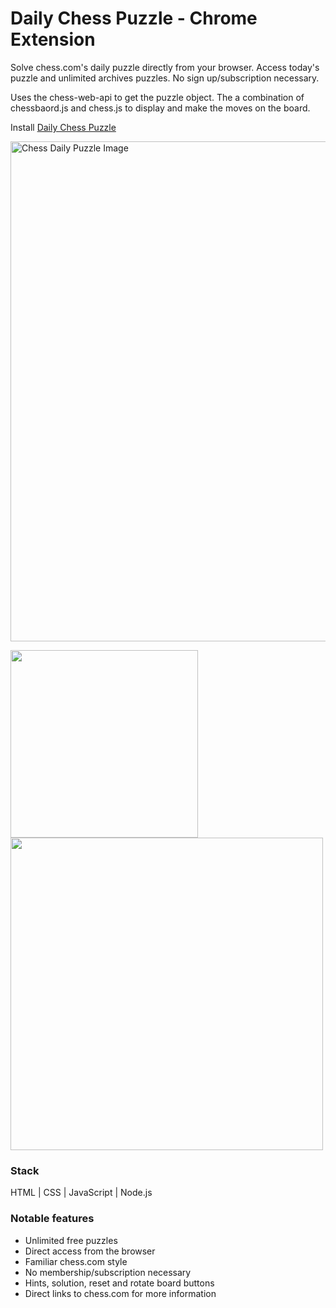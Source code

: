 # Daily Chess Puzzle - Chrome Extension

Solve chess.com's daily puzzle directly from your browser. Access today's puzzle and unlimited archives puzzles. No sign up/subscription necessary.

Uses the chess-web-api to get the puzzle object. The a combination of chessbaord.js and chess.js to display and make the moves on the board.

Install [Daily Chess Puzzle](https://chrome.google.com/webstore/detail/daily-chess-puzzle/nbccedaochfcpakfdgclnjkdbagniplh?hl=en)

<img src="https://www.stephenlenane.com/assets/images/chess/daily-chess-puzzle.png" alt="Chess Daily Puzzle Image" width="800"/>
<p float="left">
  <img src="https://www.stephenlenane.com/assets/images/chess/daily-chess.gif" height="300" />
  <img src="https://www.stephenlenane.com/assets/images/chess/daily-chess-puzzle2.png" width="500" /> 
</p>

### Stack
HTML | CSS | JavaScript | Node.js

### Notable features
- Unlimited free puzzles
- Direct access from the browser
- Familiar chess.com style
- No membership/subscription necessary
- Hints, solution, reset and rotate board buttons
- Direct links to chess.com for more information
